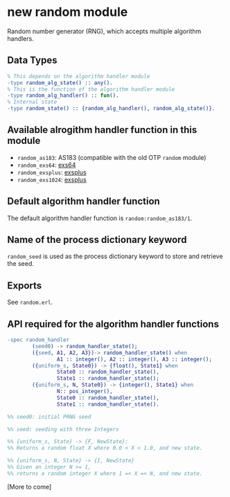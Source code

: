 # new random module

Random number generator (RNG), which accepts multiple algorithm handlers.

## Data Types

```erlang
% This depends on the algorithm handler module
-type random_alg_state() :: any().
% This is the function of the algorithm handler module
-type random_alg_handler() :: fun().
% Internal state
-type random_state() :: {random_alg_handler(), random_alg_state()}.
```    

## Available alrogithm handler function in this module

* `random_as183`: AS183 (compatible with the old OTP `random` module)
* `random_exs64`: [exs64](https://github.com/jj1bdx/exs64/)
* `random_exsplus`: [exsplus](https://github.com/jj1bdx/exsplus/)
* `random_exs1024`: [exsplus](https://github.com/jj1bdx/exs1024/)

## Default algorithm handler function

The default algorithm handler function is `random:random_as183/1`.

## Name of the process dictionary keyword

`random_seed` is used as the process dictionary keyword to store and retrieve the seed.

## Exports

See `random.erl`.

## API required for the algorithm handler functions

```erlang
-spec random_handler
        (seed0) -> random_handler_state();
        ({seed, A1, A2, A3})-> random_handler_state() when
                A1 :: integer(), A2 :: integer(), A3 :: integer();
        ({uniform_s, State0}) -> {float(), State1} when
                State0 :: random_handler_state(),
                State1 :: random_handler_state();
        ({uniform_s, N, State0}) -> {integer(), State1} when
                N:: pos_integer(),
                State0 :: random_handler_state(),
                State1 :: random_handler_state().

%% seed0: initial PRNG seed

%% seed: seeding with three Integers

%% {uniform_s, State} -> {F, NewState}:
%% Returns a random float X where 0.0 < X < 1.0, and new state.

%% {uniform_s, N, State} -> {I, NewState}
%% Given an integer N >= 1,
%% returns a random integer X where 1 =< X =< N, and new state.

```

[More to come]

